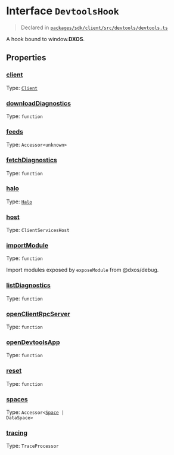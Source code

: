 # Interface `DevtoolsHook`
> Declared in [`packages/sdk/client/src/devtools/devtools.ts`]()

A hook bound to window.__DXOS__.
## Properties
### [client](https://github.com/dxos/dxos/blob/4d6eae504/packages/sdk/client/src/devtools/devtools.ts#L22)
Type: <code>[Client](/api/@dxos/client/classes/Client)</code>



### [downloadDiagnostics](https://github.com/dxos/dxos/blob/4d6eae504/packages/sdk/client/src/devtools/devtools.ts#L35)
Type: <code>function</code>



### [feeds](https://github.com/dxos/dxos/blob/4d6eae504/packages/sdk/client/src/devtools/devtools.ts#L28)
Type: <code>Accessor&lt;unknown&gt;</code>



### [fetchDiagnostics](https://github.com/dxos/dxos/blob/4d6eae504/packages/sdk/client/src/devtools/devtools.ts#L46)
Type: <code>function</code>



### [halo](https://github.com/dxos/dxos/blob/4d6eae504/packages/sdk/client/src/devtools/devtools.ts#L29)
Type: <code>[Halo](/api/@dxos/client/interfaces/Halo)</code>



### [host](https://github.com/dxos/dxos/blob/4d6eae504/packages/sdk/client/src/devtools/devtools.ts#L23)
Type: <code>ClientServicesHost</code>



### [importModule](https://github.com/dxos/dxos/blob/4d6eae504/packages/sdk/client/src/devtools/devtools.ts#L42)
Type: <code>function</code>

Import modules exposed by  `exposeModule`  from @dxos/debug.

### [listDiagnostics](https://github.com/dxos/dxos/blob/4d6eae504/packages/sdk/client/src/devtools/devtools.ts#L44)
Type: <code>function</code>



### [openClientRpcServer](https://github.com/dxos/dxos/blob/4d6eae504/packages/sdk/client/src/devtools/devtools.ts#L31)
Type: <code>function</code>



### [openDevtoolsApp](https://github.com/dxos/dxos/blob/4d6eae504/packages/sdk/client/src/devtools/devtools.ts#L33)
Type: <code>function</code>



### [reset](https://github.com/dxos/dxos/blob/4d6eae504/packages/sdk/client/src/devtools/devtools.ts#L37)
Type: <code>function</code>



### [spaces](https://github.com/dxos/dxos/blob/4d6eae504/packages/sdk/client/src/devtools/devtools.ts#L27)
Type: <code>Accessor&lt;[Space](/api/@dxos/client/interfaces/Space) | DataSpace&gt;</code>



### [tracing](https://github.com/dxos/dxos/blob/4d6eae504/packages/sdk/client/src/devtools/devtools.ts#L25)
Type: <code>TraceProcessor</code>



    